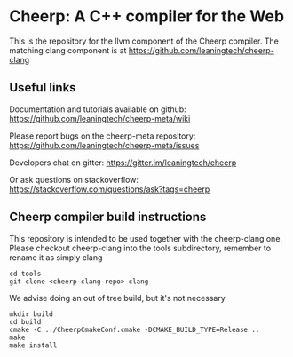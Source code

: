 Cheerp: A C++ compiler for the Web
==================================

This is the repository for the llvm component of the Cheerp compiler.
The matching clang component is at https://github.com/leaningtech/cheerp-clang

Useful links
------------

Documentation and tutorials available on github:
https://github.com/leaningtech/cheerp-meta/wiki

Please report bugs on the cheerp-meta repository:
https://github.com/leaningtech/cheerp-meta/issues

Developers chat on gitter:
https://gitter.im/leaningtech/cheerp

Or ask questions on stackoverflow:
https://stackoverflow.com/questions/ask?tags=cheerp

Cheerp compiler build instructions
----------------------------------

This repository is intended to be used together with the cheerp-clang
one. Please checkout cheerp-clang into the tools subdirectory, remember to
rename it as simply clang

```
cd tools
git clone <cheerp-clang-repo> clang
```

We advise doing an out of tree build, but it's not necessary

```
mkdir build
cd build
cmake -C ../CheerpCmakeConf.cmake -DCMAKE_BUILD_TYPE=Release ..
make
make install
```
